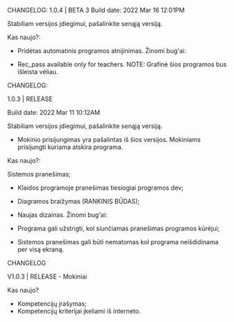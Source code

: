 CHANGELOG:
1.0.4 | BETA 3
Build date: 2022 Mar 16 12:01PM

Stabiliam versijos įdiegimui, pašalinkite senąją versiją.

Kas naujo?:

- Pridėtas automatinis programos atnijinimas.
Žinomi bug'ai:

- Rec_pass available only for teachers.
NOTE: Grafinė šios programos bus išleista vėliau.

CHANGELOG:

1.0.3 | RELEASE

Build date: 2022 Mar 11 10:12AM

Stabiliam versijos įdiegimui, pašalinkite senąją versiją.

- Mokinio prisijungimas yra pašalintas iš šios versijos. Mokiniams prisijungti kuriama atskira programa.

Kas naujo?:

Sistemos pranešimas;
- Klaidos programoje pranešimas tiesiogiai programos dev;
- Diagramos braižymas (RANKINIS BŪDAS);
- Naujas dizainas.
Žinomi bug'ai:

- Programa gali užstrigti, kol siunčiamas pranešimas programos kūrėjui;
- Sistemos pranešimas gali būti nematomas kol programa neišdidinama per visą ekraną.


CHANGELOG

V1.0.3 | RELEASE - Mokiniai

Kas naujo?

- Kompetencijų įrašymas;
- Kompetencijų kriterijai įkeliami iš interneto.
